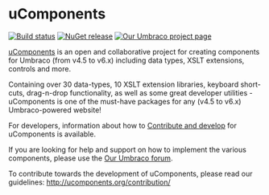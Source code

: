 # uComponents

[![Build status](https://img.shields.io/appveyor/ci/leekelleher/ucomponents.svg)](https://ci.appveyor.com/project/leekelleher/ucomponents)
[![NuGet release](https://img.shields.io/nuget/v/uComponents.svg)](https://www.nuget.org/packages/uComponents)
[![Our Umbraco project page](https://img.shields.io/badge/our-umbraco-orange.svg)](https://our.umbraco.org/projects/backoffice-extensions/ucomponents)


[uComponents](http://our.umbraco.org/projects/backoffice-extensions/ucomponents) is an open and collaborative project for creating components for Umbraco (from v4.5 to v6.x) including data types, XSLT extensions, controls and more.

Containing over 30 data-types, 10 XSLT extension libraries, keyboard short-cuts, drag-n-drop functionality, as well as some great developer utilities - uComponents is one of the must-have packages for any (v4.5 to v6.x) Umbraco-powered website!

For developers, information about how to [Contribute and develop](http://ucomponents.org/contribution/) for uComponents is available.

If you are looking for help and support on how to implement the various components, please use the [Our Umbraco forum](http://our.umbraco.org/projects/backoffice-extensions/ucomponents/questionssuggestions).

To contribute towards the development of uComponents, please read our guidelines:
http://ucomponents.org/contribution/

